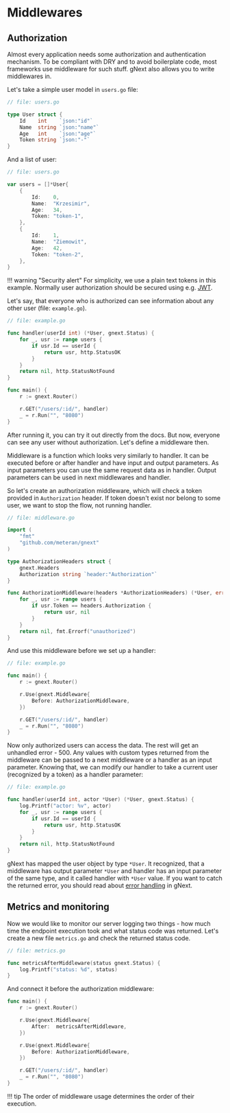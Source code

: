 # Middlewares

## Authorization
Almost every application needs some authorization and authentication mechanism. 
To be compliant with DRY and to avoid boilerplate code, most frameworks use middleware for such stuff.
gNext also allows you to write middlewares in.

Let's take a simple user model in `users.go` file:

```go
// file: users.go

type User struct {
    Id    int    `json:"id"`
    Name  string `json:"name"`
    Age   int    `json:"age"`
    Token string `json:"-"`
}
```

And a list of user:

```go
// file: users.go

var users = []*User{
    {
        Id:    0,
        Name:  "Krzesimir",
        Age:   34,
        Token: "token-1",
    },
    {
        Id:    1,
        Name:  "Ziemowit",
        Age:   42,
        Token: "token-2",
    },
}
```

!!! warning "Security alert"
    For simplicity, we use a plain text tokens in this example. Normally user authorization should be secured using e.g. [JWT](https://github.com/golang-jwt/jwt).

Let's say, that everyone who is authorized can see information about any other user (file: `example.go`).

```go
// file: example.go

func handler(userId int) (*User, gnext.Status) {
	for _, usr := range users {
		if usr.Id == userId {
			return usr, http.StatusOK
		}
	}
	return nil, http.StatusNotFound
}

func main() {
	r := gnext.Router()

	r.GET("/users/:id/", handler)
	_ = r.Run("", "8080")
}
```

After running it, you can try it out directly from the docs. But now, everyone can see any user without authorization.
Let's define a middleware then.

Middleware is a function which looks very similarly to handler. 
It can be executed before or after handler and have input and output parameters. 
As input parameters you can use the same request data as in handler. Output parameters can be used in next middlewares and handler.

So let's create an authorization middleware, which will check a token provided in `Authorization` header. 
If token doesn't exist nor belong to some user, we want to stop the flow, not running handler.  

```go
// file: middleware.go

import (
	"fmt"
	"github.com/meteran/gnext"
)

type AuthorizationHeaders struct {
	gnext.Headers
	Authorization string `header:"Authorization"`
}

func AuthorizationMiddleware(headers *AuthorizationHeaders) (*User, error) {
	for _, usr := range users {
		if usr.Token == headers.Authorization {
			return usr, nil
		}
	}
	return nil, fmt.Errorf("unauthorized")
}
```

And use this middleware before we set up a handler:

```go
// file: example.go

func main() {
	r := gnext.Router()

	r.Use(gnext.Middleware{
		Before: AuthorizationMiddleware,
	})

	r.GET("/users/:id/", handler)
	_ = r.Run("", "8080")
}
```

Now only authorized users can access the data. The rest will get an unhandled error - 500.
Any values with custom types returned from the middleware can be passed to a next middleware or a handler as an input parameter.
Knowing that, we can modify our handler to take a current user (recognized by a token) as a handler parameter:

```go
// file: example.go

func handler(userId int, actor *User) (*User, gnext.Status) {
    log.Printf("actor: %v", actor)
    for _, usr := range users {
        if usr.Id == userId {
            return usr, http.StatusOK
        }
    }
    return nil, http.StatusNotFound
}
```

gNext has mapped the user object by type `*User`. 
It recognized, that a middleware has output parameter `*User` and handler has an input parameter of the same type, and it called handler with `*User` value.
If you want to catch the returned error, you should read about [error handling](/user-guide/handling-errors/) in gNext.

## Metrics and monitoring

Now we would like to monitor our server logging two things - how much time the endpoint execution took and what status code was returned.
Let's create a new file `metrics.go` and check the returned status code.

```go
// file: metrics.go

func metricsAfterMiddleware(status gnext.Status) {
	log.Printf("status: %d", status)
}
```

And connect it before the authorization middleware:

```go
func main() {
	r := gnext.Router()

	r.Use(gnext.Middleware{
		After:  metricsAfterMiddleware,
	})

	r.Use(gnext.Middleware{
		Before: AuthorizationMiddleware,
	})

	r.GET("/users/:id/", handler)
	_ = r.Run("", "8080")
}
```



!!! tip
    The order of middleware usage determines the order of their execution. 

